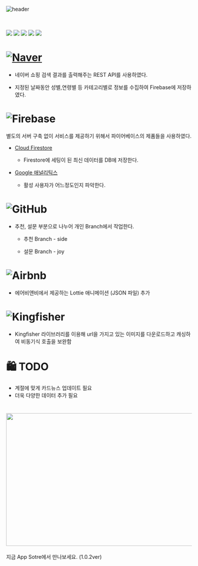 
![header](https://capsule-render.vercel.app/api?type=wave&color=FFE162&height=300&section=header&text=Giftatte22&fontSize=90)
  
  <br></br>
 <img src="https://img.shields.io/badge/-Giftattee22-yellow"> <img src="https://img.shields.io/badge/Xcode-13.2.1-blue"> <img src="https://img.shields.io/badge/swift-5.5.2-blue"> <img src="https://img.shields.io/badge/iOS-15.4.1-blue"> <img src="https://img.shields.io/badge/Cocoapods-1.11.3-blue">
 
 


# [<img alt="Naver" src ="https://img.shields.io/badge/Naver-03C75A.svg?&style=for-the-badge&logo=Naver&logoColor=white"/>](https://developers.naver.com/docs/serviceapi/search/shopping/shopping.md#%EC%87%BC%ED%95%91)

- 네이버 쇼핑 검색 결과를 출력해주는 REST API를 사용하였다.

- 지정된 날짜동안 성별,연령별 등 카테고리별로 정보를 수집하여 Firebase에 저장하였다. 




 # ![Firebase](https://img.shields.io/badge/firebase-%23039BE5.svg?style=for-the-badge&logo=firebase)
 
 별도의 서버 구축 없이 서비스를 제공하기 위해서 파이어베이스의 제품들을 사용하였다.
 
 - [Cloud Firestore](https://firebase.google.com/products/firestore?hl=ko)
   - Firestore에 세팅이 된 최신 데이터를 DB에 저장한다.
  
  - [Google 애널리틱스](https://firebase.google.com/products/analytics?hl=ko)
    - 활성 사용자가 어느정도인지 파악한다. 

# <img alt="GitHub" src ="https://img.shields.io/badge/GitHub-181717.svg?&style=for-the-badge&logo=GitHub&logoColor=white"/>

- 추천, 설문 부분으로 나누어 개인 Branch에서 작업한다.

  - 추천 Branch - side

  - 설문 Branch - joy

# <img alt="Airbnb" src ="https://img.shields.io/badge/Airbnb-FF5A5F.svg?&style=for-the-badge&logo=Airbnb&logoColor=white"/>

- 에어비앤비에서 제공하는 Lottie 애니메이션 (JSON 파일) 추가

# <img alt="Kingfisher" src ="https://img.shields.io/badge/Kingfisher-FA5A55.svg?&style=for-the-badge&logo=Kingfisher&logoColor=white">

- Kingfisher 라이브러리를 이용해 url을 가지고 있는 이미지를 다운로드하고 캐싱하여 비동기식 호출을 보완함



# 🛍️ TODO
- 계절에 맞게 카드뉴스 업데이트 필요
- 더욱 다양한 데이터 추가 필요

# [<img src = "https://is4-ssl.mzstatic.com/image/thumb/Purple122/v4/a2/54/d6/a254d682-d6b5-c42d-44a5-791c3ff7871b/AppIcon-0-1x_U007emarketing-0-7-0-85-220.png/1200x630wa.png" width = "800" height = "360">](https://apps.apple.com/app/id1633404339)
지금 App Sotre에서 만나보세요. (1.0.2ver)









